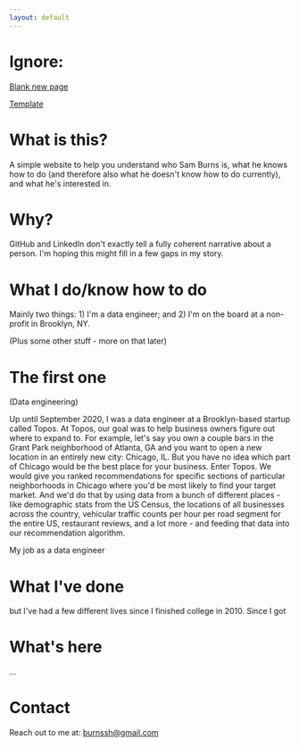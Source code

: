 ```yaml
---
layout: default
---
```

# Ignore:

[Blank new page](./new-page.md)

[Template](./index-template.md)

<!-- [Html test](./html-test.html) -->

# What is this? 

A simple website to help you understand who Sam Burns is, what he knows how to do (and therefore also what he doesn't know how to do currently), and what he's interested in. 

# Why?

GitHub and LinkedIn don't exactly tell a fully coherent narrative about a person. I'm hoping this might fill in a few gaps in my story.

# What I do/know how to do

Mainly two things: 1) I'm a data engineer; and 2) I'm on the board at a non-profit in Brooklyn, NY.

(Plus some other stuff - more on that later)

# The first one

(Data engineering)

Up until September 2020, I was a data engineer at a Brooklyn-based startup called Topos. At Topos, our goal was to help business owners figure out where to expand to. For example, let's say you own a couple bars in the Grant Park neighborhood of Atlanta, GA and you want to open a new location in an entirely new city: Chicago, IL. But you have no idea which part of Chicago would be the best place for your business. Enter Topos. We would give you ranked recommendations for specific sections of particular neighborhoods in Chicago where you'd be most likely to find your target market. And we'd do that by using data from a bunch of different places - like demographic stats from the US Census, the locations of all businesses across the country, vehicular traffic counts per hour per road segment for the entire US, restaurant reviews, and a lot more - and feeding that data into our recommendation algorithm.

My job as a data engineer 

# What I've done

 but I've had a few different lives since I finished college in 2010. Since I got 

# What's here

...

# Contact

Reach out to me at: burnssh@gmail.com